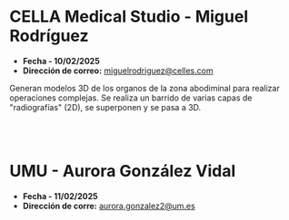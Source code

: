 
# CELLA Medical Studio - Miguel Rodríguez

- **Fecha - 10/02/2025**
- **Dirección de correo:** miguelrodriguez@celles.com

Generan modelos 3D de los organos de la zona abodiminal para realizar operaciones complejas. Se realiza un barrido de varias capas de "radiografías" (2D), se superponen y se pasa a 3D.


<br><br>
# UMU - Aurora González Vidal

- **Fecha - 11/02/2025**
- **Dirección de corre:** aurora.gonzalez2@um.es



